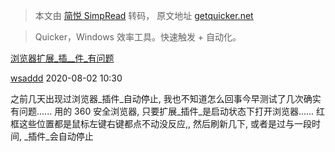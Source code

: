 > 本文由 [简悦 SimpRead](http://ksria.com/simpread/) 转码， 原文地址 [getquicker.net](https://getquicker.net/Search?keyword=%E5%85%B3%E9%97%ADchrome%E6%8F%92%E4%BB%B6)

> Quicker，Windows 效率工具。快速触发 + 自动化。

[浏览器扩展_插__件_有问题](https://getquicker.net/SearchRedirect?keyword=%E5%85%B3%E9%97%ADchrome%E6%8F%92%E4%BB%B6&type=QaQuestion&id=2324&searchItemId=QaQuestion-2324)

[wsaddd](https://getquicker.net/User/149416/wsaddd) 2020-08-02 10:30

之前几天出现过浏览器_插件_自动停止, 我也不知道怎么回事今早测试了几次确实有问题...... 用的 360 安全浏览器, 只要扩展_插件_是启动状态下打开浏览器...... 红框这些位置都是鼠标左键右键都点不动没反应,, 然后刷新几下, 或者是过与一段时间, _插件_会自动停止